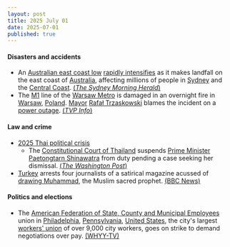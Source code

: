 ```yaml
---
layout: post
title: 2025 July 01
date: 2025-07-01
published: true
---
```



#### Disasters and accidents

* An [Australian east coast low](https://en.wikipedia.org/wiki/Australian_east_coast_low "Australian east coast low") [rapidly intensifies](https://en.wikipedia.org/wiki/Explosive_cyclogenesis "Explosive cyclogenesis") as it makes landfall on the east coast of [Australia](https://en.wikipedia.org/wiki/Australia "Australia"), affecting millions of people in [Sydney](https://en.wikipedia.org/wiki/Sydney "Sydney") and the [Central Coast](https://en.wikipedia.org/wiki/Central_Coast_%28New_South_Wales%29 "Central Coast (New South Wales)"). [(*The Sydney Morning Herald*)](https://www.smh.com.au/national/nsw/sydney-weather-live-bombogenesis-triggers-severe-weather-warning-as-rain-sets-in-20250701-p5mbib.html)
* The [M1](https://en.wikipedia.org/wiki/M1_%28Warsaw%29 "M1 (Warsaw)") line of the [Warsaw Metro](https://en.wikipedia.org/wiki/Warsaw_Metro "Warsaw Metro") is damaged in an overnight fire in [Warsaw](https://en.wikipedia.org/wiki/Warsaw "Warsaw"), [Poland](https://en.wikipedia.org/wiki/Poland "Poland"). [Mayor](https://en.wikipedia.org/wiki/Mayor_of_Warsaw "Mayor of Warsaw") [Rafał Trzaskowski](https://en.wikipedia.org/wiki/Rafa%C5%82_Trzaskowski "Rafał Trzaskowski") blames the incident on a [power outage](https://en.wikipedia.org/wiki/Power_outage "Power outage"). [(*TVP Info*)](https://www.tvp.info/87574992/warszawa-pozar-w-metrze-na-stacji-m1-raclawicka-wielkie-utrudnienia-w-ruchu-pociagow-gdzie-jezdzi-metro-komunikat-ztm)

#### Law and crime

* [2025 Thai political crisis](https://en.wikipedia.org/wiki/2025_Thai_political_crisis "2025 Thai political crisis")
  * The [Constitutional Court of Thailand](https://en.wikipedia.org/wiki/Constitutional_Court_of_Thailand "Constitutional Court of Thailand") suspends [Prime Minister](https://en.wikipedia.org/wiki/Prime_Minister_of_Thailand "Prime Minister of Thailand") [Paetongtarn Shinawatra](https://en.wikipedia.org/wiki/Paetongtarn_Shinawatra "Paetongtarn Shinawatra") from duty pending a case seeking her dismissal. [(*The Washington Post*)](https://www.washingtonpost.com/world/2025/07/01/thailand-cabinet-paetongtarn-leak-call-cambodia/2523a636-5638-11f0-b45b-dc9aeb848c03_story.html)
* [Turkey](https://en.wikipedia.org/wiki/Turkey "Turkey") arrests four journalists of a satirical magazine acussed of [drawing Muhammad](https://en.wikipedia.org/wiki/Depictions_of_Muhammad "Depictions of Muhammad"), the Muslim sacred prophet. [(BBC News)](https://www.bbc.com/news/articles/cvg11361q42o)

#### Politics and elections

* The [American Federation of State, County and Municipal Employees](https://en.wikipedia.org/wiki/American_Federation_of_State%2C_County_and_Municipal_Employees "American Federation of State, County and Municipal Employees") union in [Philadelphia](https://en.wikipedia.org/wiki/Philadelphia "Philadelphia"), [Pennsylvania](https://en.wikipedia.org/wiki/Pennsylvania "Pennsylvania"), [United States](https://en.wikipedia.org/wiki/United_States "United States"), the city's largest [workers' union](https://en.wikipedia.org/wiki/Trade_union "Trade union") of over 9,000 city workers, goes on strike to demand negotiations over pay. [(WHYY-TV)](https://whyy.org/articles/philadelphia-largest-union-first-strike-40-years/)
